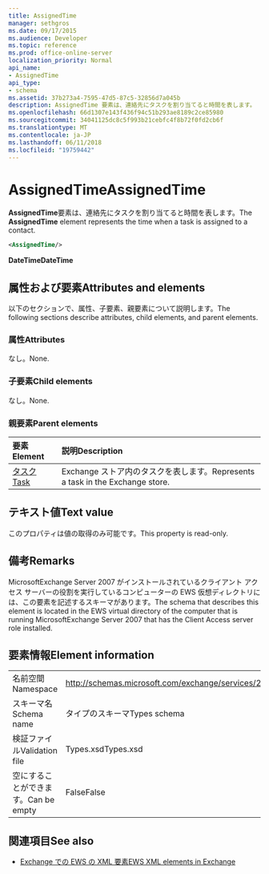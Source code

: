 ```yaml
---
title: AssignedTime
manager: sethgros
ms.date: 09/17/2015
ms.audience: Developer
ms.topic: reference
ms.prod: office-online-server
localization_priority: Normal
api_name:
- AssignedTime
api_type:
- schema
ms.assetid: 37b273a4-7595-47d5-87c5-32856d7a045b
description: AssignedTime 要素は、連絡先にタスクを割り当てると時間を表します。
ms.openlocfilehash: 66d1307e143f436f94c51b293ae8189c2ce85980
ms.sourcegitcommit: 34041125dc8c5f993b21cebfc4f8b72f0fd2cb6f
ms.translationtype: MT
ms.contentlocale: ja-JP
ms.lasthandoff: 06/11/2018
ms.locfileid: "19759442"
---
```

# <a name="assignedtime"></a><span data-ttu-id="67574-103">AssignedTime</span><span class="sxs-lookup"><span data-stu-id="67574-103">AssignedTime</span></span>

<span data-ttu-id="67574-104">**AssignedTime**要素は、連絡先にタスクを割り当てると時間を表します。</span><span class="sxs-lookup"><span data-stu-id="67574-104">The **AssignedTime** element represents the time when a task is assigned to a contact.</span></span> 
  
```xml
<AssignedTime/>
```

 <span data-ttu-id="67574-105">**DateTime**</span><span class="sxs-lookup"><span data-stu-id="67574-105">**DateTime**</span></span>
## <a name="attributes-and-elements"></a><span data-ttu-id="67574-106">属性および要素</span><span class="sxs-lookup"><span data-stu-id="67574-106">Attributes and elements</span></span>

<span data-ttu-id="67574-107">以下のセクションで、属性、子要素、親要素について説明します。</span><span class="sxs-lookup"><span data-stu-id="67574-107">The following sections describe attributes, child elements, and parent elements.</span></span>
  
### <a name="attributes"></a><span data-ttu-id="67574-108">属性</span><span class="sxs-lookup"><span data-stu-id="67574-108">Attributes</span></span>

<span data-ttu-id="67574-109">なし。</span><span class="sxs-lookup"><span data-stu-id="67574-109">None.</span></span>
  
### <a name="child-elements"></a><span data-ttu-id="67574-110">子要素</span><span class="sxs-lookup"><span data-stu-id="67574-110">Child elements</span></span>

<span data-ttu-id="67574-111">なし。</span><span class="sxs-lookup"><span data-stu-id="67574-111">None.</span></span>
  
### <a name="parent-elements"></a><span data-ttu-id="67574-112">親要素</span><span class="sxs-lookup"><span data-stu-id="67574-112">Parent elements</span></span>

|<span data-ttu-id="67574-113">**要素**</span><span class="sxs-lookup"><span data-stu-id="67574-113">**Element**</span></span>|<span data-ttu-id="67574-114">**説明**</span><span class="sxs-lookup"><span data-stu-id="67574-114">**Description**</span></span>|
|:-----|:-----|
|[<span data-ttu-id="67574-115">タスク</span><span class="sxs-lookup"><span data-stu-id="67574-115">Task</span></span>](task.md) <br/> |<span data-ttu-id="67574-116">Exchange ストア内のタスクを表します。</span><span class="sxs-lookup"><span data-stu-id="67574-116">Represents a task in the Exchange store.</span></span>  <br/> |
   
## <a name="text-value"></a><span data-ttu-id="67574-117">テキスト値</span><span class="sxs-lookup"><span data-stu-id="67574-117">Text value</span></span>

<span data-ttu-id="67574-118">このプロパティは値の取得のみ可能です。</span><span class="sxs-lookup"><span data-stu-id="67574-118">This property is read-only.</span></span>
  
## <a name="remarks"></a><span data-ttu-id="67574-119">備考</span><span class="sxs-lookup"><span data-stu-id="67574-119">Remarks</span></span>

<span data-ttu-id="67574-120">MicrosoftExchange Server 2007 がインストールされているクライアント アクセス サーバーの役割を実行しているコンピューターの EWS 仮想ディレクトリには、この要素を記述するスキーマがあります。</span><span class="sxs-lookup"><span data-stu-id="67574-120">The schema that describes this element is located in the EWS virtual directory of the computer that is running MicrosoftExchange Server 2007 that has the Client Access server role installed.</span></span>
  
## <a name="element-information"></a><span data-ttu-id="67574-121">要素情報</span><span class="sxs-lookup"><span data-stu-id="67574-121">Element information</span></span>

|||
|:-----|:-----|
|<span data-ttu-id="67574-122">名前空間</span><span class="sxs-lookup"><span data-stu-id="67574-122">Namespace</span></span>  <br/> |http://schemas.microsoft.com/exchange/services/2006/types  <br/> |
|<span data-ttu-id="67574-123">スキーマ名</span><span class="sxs-lookup"><span data-stu-id="67574-123">Schema name</span></span>  <br/> |<span data-ttu-id="67574-124">タイプのスキーマ</span><span class="sxs-lookup"><span data-stu-id="67574-124">Types schema</span></span>  <br/> |
|<span data-ttu-id="67574-125">検証ファイル</span><span class="sxs-lookup"><span data-stu-id="67574-125">Validation file</span></span>  <br/> |<span data-ttu-id="67574-126">Types.xsd</span><span class="sxs-lookup"><span data-stu-id="67574-126">Types.xsd</span></span>  <br/> |
|<span data-ttu-id="67574-127">空にすることができます。</span><span class="sxs-lookup"><span data-stu-id="67574-127">Can be empty</span></span>  <br/> |<span data-ttu-id="67574-128">False</span><span class="sxs-lookup"><span data-stu-id="67574-128">False</span></span>  <br/> |
   
## <a name="see-also"></a><span data-ttu-id="67574-129">関連項目</span><span class="sxs-lookup"><span data-stu-id="67574-129">See also</span></span>

- [<span data-ttu-id="67574-130">Exchange での EWS の XML 要素</span><span class="sxs-lookup"><span data-stu-id="67574-130">EWS XML elements in Exchange</span></span>](ews-xml-elements-in-exchange.md)

